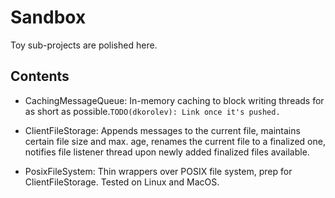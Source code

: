 # Sandbox

Toy sub-projects are polished here.

## Contents

* CachingMessageQueue: In-memory caching to block writing threads for as short as possible.```TODO(dkorolev): Link once it's pushed.```

* ClientFileStorage: Appends messages to the current file, maintains certain file size and max. age, renames the current file to a finalized one, notifies file listener thread upon newly added finalized files available.

* PosixFileSystem: Thin wrappers over POSIX file system, prep for ClientFileStorage. Tested on Linux and MacOS.